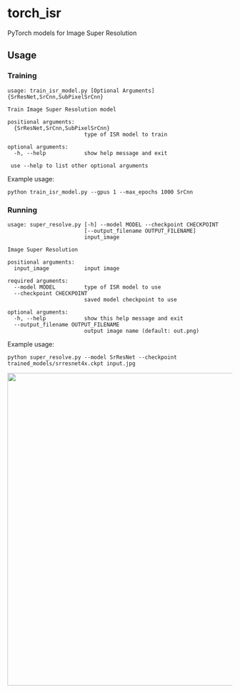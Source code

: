 # torch_isr
PyTorch models for Image Super Resolution

## Usage
### Training
```
usage: train_isr_model.py [Optional Arguments] {SrResNet,SrCnn,SubPixelSrCnn}

Train Image Super Resolution model

positional arguments:
  {SrResNet,SrCnn,SubPixelSrCnn}
                        type of ISR model to train

optional arguments:
  -h, --help            show help message and exit

 use --help to list other optional arguments

```

Example usage:

```
python train_isr_model.py --gpus 1 --max_epochs 1000 SrCnn
```
### Running
```
usage: super_resolve.py [-h] --model MODEL --checkpoint CHECKPOINT
                        [--output_filename OUTPUT_FILENAME]
                        input_image

Image Super Resolution

positional arguments:
  input_image           input image

required arguments:
  --model MODEL         type of ISR model to use
  --checkpoint CHECKPOINT
                        saved model checkpoint to use

optional arguments:
  -h, --help            show this help message and exit
  --output_filename OUTPUT_FILENAME
                        output image name (default: out.png)

```

Example usage:

```
python super_resolve.py --model SrResNet --checkpoint trained_models/srresnet4x.ckpt input.jpg
```

<p>
  <img src='train_models/example.png' width='700'/>
</p>
